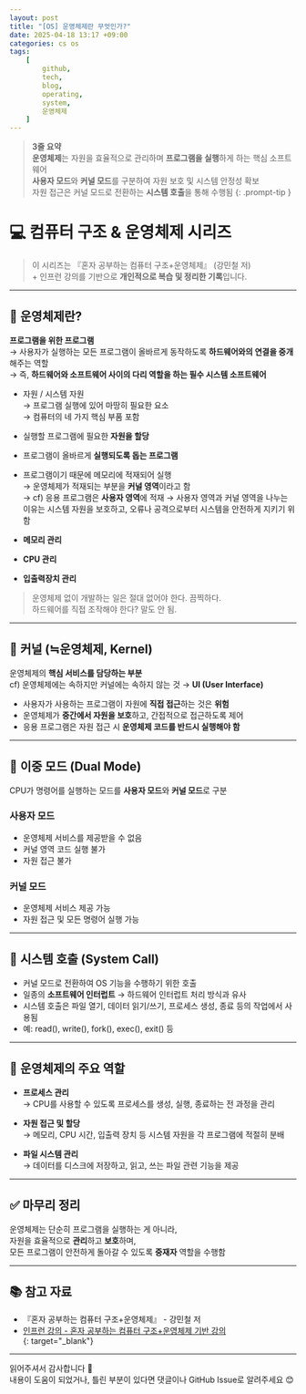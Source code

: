 ```yaml
---
layout: post
title: "[OS] 운영체제란 무엇인가?"
date: 2025-04-18 13:17 +09:00
categories: cs os
tags:
    [
        github,
        tech,
        blog,
        operating,
        system,
        운영체제
    ]
---
```


> **3줄 요약**
<br>**운영체제**는 자원을 효율적으로 관리하며 **프로그램을 실행**하게 하는 핵심 소프트웨어
<br>**사용자 모드**와 **커널 모드**를 구분하여 자원 보호 및 시스템 안정성 확보
<br>자원 접근은 커널 모드로 전환하는 **시스템 호출**을 통해 수행됨
{: .prompt-tip }

# 💻 컴퓨터 구조 & 운영체제 시리즈

> 이 시리즈는 『혼자 공부하는 컴퓨터 구조+운영체제』 (강민철 저)
> <br> + 인프런 강의를 기반으로 **개인적으로 복습 및 정리한 기록**입니다.

---

## 📌 운영체제란?

**프로그램을 위한 프로그램**  
→ 사용자가 실행하는 모든 프로그램이 올바르게 동작하도록 **하드웨어와의 연결을 중개**해주는 역할  
→ 즉, **하드웨어와 소프트웨어 사이의 다리 역할을 하는 필수 시스템 소프트웨어**

- 자원 / 시스템 자원  
  → 프로그램 실행에 있어 마땅히 필요한 요소  
  → 컴퓨터의 네 가지 핵심 부품 포함

- 실행할 프로그램에 필요한 **자원을 할당**
- 프로그램이 올바르게 **실행되도록 돕는 프로그램**
- 프로그램이기 때문에 메모리에 적재되어 실행  
  → 운영체제가 적재되는 부분을 **커널 영역**이라고 함  
  → cf) 응용 프로그램은 **사용자 영역**에 적재
  → 사용자 영역과 커널 영역을 나누는 이유는 시스템 자원을 보호하고, 오류나 공격으로부터 시스템을 안전하게 지키기 위함

- **메모리 관리**
- **CPU 관리**
- **입출력장치 관리**

> 운영체제 없이 개발하는 일은 절대 없어야 한다. 끔찍하다.  
> 하드웨어를 직접 조작해야 한다? 말도 안 됨.

---

## 🧠 커널 (≒운영체제, Kernel)

운영체제의 **핵심 서비스를 담당하는 부분**  
cf) 운영체제에는 속하지만 커널에는 속하지 않는 것 → **UI (User Interface)**

- 사용자가 사용하는 프로그램이 자원에 **직접 접근**하는 것은 **위험**
- 운영체제가 **중간에서 자원을 보호**하고, 간접적으로 접근하도록 제어
- 응용 프로그램은 자원 접근 시 **운영체제 코드를 반드시 실행해야 함**

---

## 🔐 이중 모드 (Dual Mode)

CPU가 명령어를 실행하는 모드를 **사용자 모드**와 **커널 모드**로 구분

### 사용자 모드
- 운영체제 서비스를 제공받을 수 없음
- 커널 영역 코드 실행 불가
- 자원 접근 불가

### 커널 모드
- 운영체제 서비스 제공 가능
- 자원 접근 및 모든 명령어 실행 가능

---

## 🔁 시스템 호출 (System Call)

- 커널 모드로 전환하여 OS 기능을 수행하기 위한 호출
- 일종의 **소프트웨어 인터럽트**
  → 하드웨어 인터럽트 처리 방식과 유사
- 시스템 호출은 파일 열기, 데이터 읽기/쓰기, 프로세스 생성, 종료 등의 작업에서 사용됨
- 예: read(), write(), fork(), exec(), exit() 등



---

## 📂 운영체제의 주요 역할

- **프로세스 관리**  
  → CPU를 사용할 수 있도록 프로세스를 생성, 실행, 종료하는 전 과정을 관리

- **자원 접근 및 할당**  
  → 메모리, CPU 시간, 입출력 장치 등 시스템 자원을 각 프로그램에 적절히 분배

- **파일 시스템 관리**  
  → 데이터를 디스크에 저장하고, 읽고, 쓰는 파일 관련 기능을 제공

---

## ✅ 마무리 정리

운영체제는 단순히 프로그램을 실행하는 게 아니라,  
자원을 효율적으로 **관리**하고 **보호**하며,  
모든 프로그램이 안전하게 돌아갈 수 있도록 **중재자** 역할을 수행함

---

## 📚 참고 자료

- 『혼자 공부하는 컴퓨터 구조+운영체제』 - 강민철 저  
- [인프런 강의 - 혼자 공부하는 컴퓨터 구조+운영체제 기반 강의](https://www.inflearn.com/course/%ED%98%BC%EC%9E%90-%EA%B3%B5%EB%B6%80%ED%95%98%EB%8A%94-%EC%BB%B4%ED%93%A8%ED%84%B0%EA%B5%AC%EC%A1%B0-%EC%9A%B4%EC%98%81%EC%B2%B4%EC%A0%9C)  
{: target="_blank"}

---

읽어주셔서 감사합니다 🙌  
내용이 도움이 되었거나, 틀린 부분이 있다면 댓글이나 GitHub Issue로 알려주세요 😊